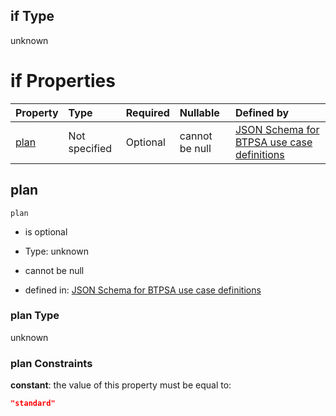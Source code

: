 ## if Type

unknown

# if Properties

| Property      | Type          | Required | Nullable       | Defined by                                                                                                                                                                                                                                  |
| :------------ | :------------ | :------- | :------------- | :------------------------------------------------------------------------------------------------------------------------------------------------------------------------------------------------------------------------------------------ |
| [plan](#plan) | Not specified | Optional | cannot be null | [JSON Schema for BTPSA use case definitions](btpsa-usecase-properties-services-items-allof-2-then-allof-31-then-allof-1-if-properties-plan.md "undefined#/properties/services/items/allOf/2/then/allOf/31/then/allOf/1/if/properties/plan") |

## plan



`plan`

*   is optional

*   Type: unknown

*   cannot be null

*   defined in: [JSON Schema for BTPSA use case definitions](btpsa-usecase-properties-services-items-allof-2-then-allof-31-then-allof-1-if-properties-plan.md "undefined#/properties/services/items/allOf/2/then/allOf/31/then/allOf/1/if/properties/plan")

### plan Type

unknown

### plan Constraints

**constant**: the value of this property must be equal to:

```json
"standard"
```
